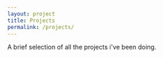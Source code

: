 ```yaml
---
layout: project
title: Projects
permalink: /projects/
---
```


A brief selection of all the projects i've been doing.
